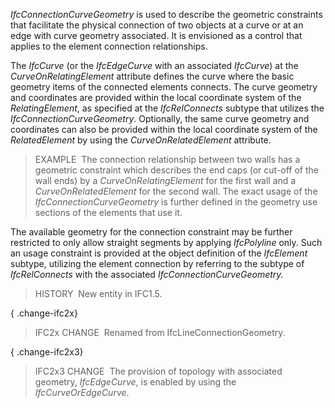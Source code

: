 _IfcConnectionCurveGeometry_ is used to describe the geometric constraints that facilitate the physical connection of two objects at a curve or at an edge with curve geometry associated. It is envisioned as a control that applies to the element connection relationships.

The _IfcCurve_ (or the _IfcEdgeCurve_ with an associated _IfcCurve_) at the _CurveOnRelatingElement_ attribute defines the curve where the basic geometry items of the connected elements connects. The curve geometry and coordinates are provided within the local coordinate system of the _RelatingElement_, as specified at the _IfcRelConnects_ subtype that utilizes the _IfcConnectionCurveGeometry_. Optionally, the same curve geometry and coordinates can also be provided within the local coordinate system of the _RelatedElement_ by using the _CurveOnRelatedElement_ attribute.

> EXAMPLE&nbsp; The connection relationship between two walls has a geometric constraint which describes the end caps (or cut-off of the wall ends) by a _CurveOnRelatingElement_ for the first wall and a _CurveOnRelatedElement_ for the second wall. The exact usage of the _IfcConnectionCurveGeometry_ is further defined in the geometry use sections of the elements that use it.

The available geometry for the connection constraint may be further restricted to only allow straight segments by applying _IfcPolyline_ only. Such an usage constraint is provided at the object definition of the _IfcElement_ subtype, utilizing the element connection by referring to the subtype of _IfcRelConnects_ with the associated&nbsp;_IfcConnectionCurveGeometry._

> HISTORY&nbsp; New entity in IFC1.5.

{ .change-ifc2x}
> IFC2x CHANGE&nbsp; Renamed from IfcLineConnectionGeometry.

{ .change-ifc2x3}
> IFC2x3 CHANGE&nbsp; The provision of topology with associated geometry, _IfcEdgeCurve_, is enabled by using the _IfcCurveOrEdgeCurve_.
